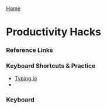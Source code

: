 [Home](../)

# Productivity Hacks

### Reference Links

### Keyboard Shortcuts & Practice

- [Typing.io](https://typing.io/)
-

### Keyboard
